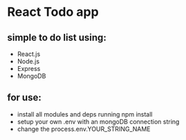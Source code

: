 # React Todo app

## simple to do list using:

- React.js
- Node.js
- Express
- MongoDB

## for use:

- install all modules and deps running npm install
- setup your own .env with an mongoDB connection string
- change the process.env.YOUR_STRING_NAME
